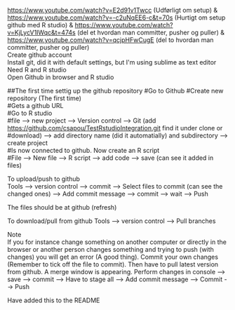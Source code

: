 https://www.youtube.com/watch?v=E2d91v1Twcc (Udførligt om setup) & https://www.youtube.com/watch?v=-c2uNqEE6-c&t=70s (Hurtigt om setup github med R studio) & https://www.youtube.com/watch?v=KjLycV1IWqc&t=474s (del et hvordan man committer, pusher og puller) & https://www.youtube.com/watch?v=qcjpHFwCugE (del to hvordan man committer, pusher og puller)    
Create github account  
Install git, did it with default settings, but I'm using sublime as text editor  
Need R and R studio  
Open Github in browser and R studio  

##The first time settig up the github repository
#Go to Github
#Create new repository (The first time)  
#Gets a github URL  
#Go to R studio  
#file --> new project --> Version control --> Git (add https://github.com/csapou/TestRstudioIntegration.git find it under clone or #download) --> add directory name (did it automatially) and subdirectory --> create project  
#Is now connected to github. Now create an R script  
#File --> New file --> R script --> add code --> save (can see it added in files)

To upload/push to github  
Tools --> version control --> commit --> Select files to commit (can see the changed ones) --> Add commit message --> commit --> wait --> Push

The files should be at github (refresh)

To download/pull from github 
Tools --> version control --> Pull branches

Note  
If you for instance change something on another computer or directly in the browser or another person changes something and trying to push (with changes) you will get an error (A good thing). 
Commit your own changes (Remember to tick off the file to commit). Then have to pull latest version from github. A merge window is appearing. Perform changes in console --> save --> commit --> Have to stage all --> Add commit message --> Commit --> Push 

Have added this to the README
